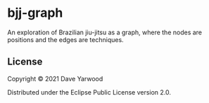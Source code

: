 # bjj-graph

An exploration of Brazilian jiu-jitsu as a graph, where the nodes are positions
and the edges are techniques.

## License

Copyright © 2021 Dave Yarwood

Distributed under the Eclipse Public License version 2.0.
